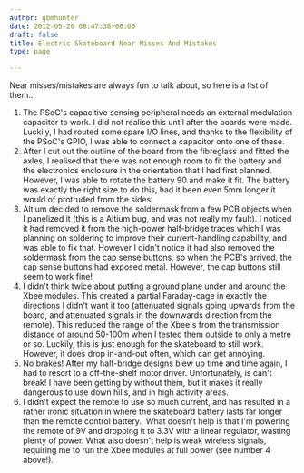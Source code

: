 ```yaml
---
author: gbmhunter
date: 2012-05-20 08:47:38+00:00
draft: false
title: Electric Skateboard Near Misses And Mistakes
type: page

---
```


Near misses/mistakes are always fun to talk about, so here is a list of them...

1. The PSoC's capacitive sensing peripheral needs an external modulation capacitor to work. I did not realise this until after the boards were made. Luckily, I had routed some spare I/O lines, and thanks to the flexibility of the PSoC's GPIO, I was able to connect a capacitor onto one of these.
2. After I cut out the outline of the board from the fibreglass and fitted the axles, I realised that there was not enough room to fit the battery and the electronics enclosure in the orientation that I had first planned. However, I was able to rotate the battery 90 and make it fit. The battery was exactly the right size to do this, had it been even 5mm longer it would of protruded from the sides.
3. Altium decided to remove the soldermask from a few PCB objects when I panelized it (this is a Altium bug, and was not really my fault). I noticed it had removed it from the high-power half-bridge traces which I was planning on soldering to improve their current-handling capability, and was able to fix that. However I didn't notice it had also removed the soldermask from the cap sense buttons, so when the PCB's arrived, the cap sense buttons had exposed metal. However, the cap buttons still seem to work fine!
4. I didn't think twice about putting a ground plane under and around the Xbee modules. This created a partial Faraday-cage in exactly the directions I didn't want it too (attenuated signals going upwards from the board, and attenuated signals in the downwards direction from the remote). This reduced the range of the Xbee's from the transmission distance of around 50-100m when I tested them outside to only a metre or so. Luckily, this is just enough for the skateboard to still work. However, it does drop in-and-out often, which can get annoying.
5. No brakes! After my half-bridge designs blew up time and time again, I had to resort to a off-the-shelf motor driver. Unfortunately, is can't break! I have been getting by without them, but it makes it really dangerous to use down hills, and in high activity areas.
6. I didn't expect the remote to use so much current, and has resulted in a rather ironic situation in where the skateboard battery lasts far longer than the remote control battery.  What doesn't help is that I'm powering the remote of 9V and dropping it to 3.3V with a linear regulator, wasting plenty of power. What also doesn't help is weak wireless signals, requiring me to run the Xbee modules at full power (see number 4 above!).
